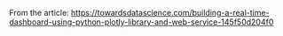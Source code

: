 From the article:
https://towardsdatascience.com/building-a-real-time-dashboard-using-python-plotly-library-and-web-service-145f50d204f0
